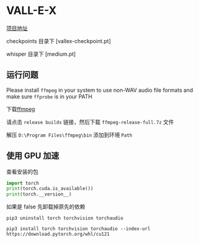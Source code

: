 # VALL-E-X

[项目地址](https://github.com/Plachtaa/VALL-E-X)

checkpoints 目录下 [vallex-checkpoint.pt]

whisper 目录下 [medium.pt]

## 运行问题

Please install `ffmpeg` in your system to use non-WAV audio file formats and make sure `ffprobe` is in your PATH

下载[ffmpeg](https://www.gyan.dev/ffmpeg/builds/)

请点击 `release builds` 链接，然后下载 `ffmpeg-release-full.7z` 文件

解压 `D:\Program Files\ffmpeg\bin` 添加到环境 `Path`

## 使用 GPU 加速

查看安装的包
```py
import torch
print(torch.cuda.is_available())
print(torch.__version__)
```

如果是 false 先卸载掉原先的依赖

`pip3 uninstall torch torchvision torchaudio`

`pip3 install torch torchvision torchaudio --index-url https://download.pytorch.org/whl/cu121`